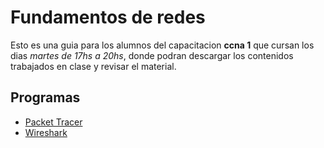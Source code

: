 # Fundamentos de redes

Esto es una guia para los alumnos del capacitacion __ccna 1__ que cursan los dias _martes de 17hs a 20hs_, donde podran descargar los contenidos trabajados en clase y revisar el material.

## Programas
* [Packet Tracer](https://skillsforall.com/resources/lab-downloads?userLang=es-XL&courseLang=en-US)
* [Wireshark](https://www.wireshark.org/)


